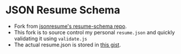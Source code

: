 # JSON Resume Schema

- Fork from [jsonresume's resume-schema repo](https://github.com/jsonresume/resume-schema).
- This fork is to source control my personal `resume.json` and quickly validating it using `validate.js`
- The actual resume.json is stored in [this gist](https://gist.github.com/wizlee/d4af3d77cac79240c8cf9cdef53e8b87).
